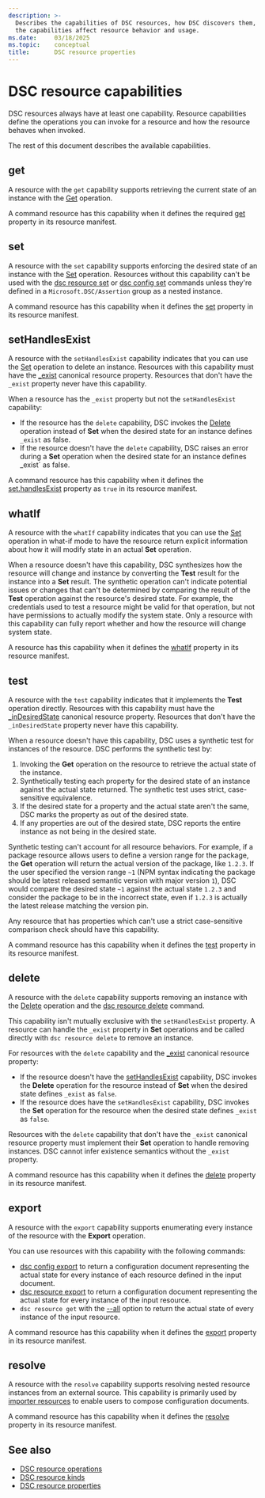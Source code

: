 ```yaml
---
description: >-
  Describes the capabilities of DSC resources, how DSC discovers them, and how
  the capabilities affect resource behavior and usage.
ms.date:     03/18/2025
ms.topic:    conceptual
title:       DSC resource properties
---
```


# DSC resource capabilities

DSC resources always have at least one capability. Resource capabilities define the operations you
can invoke for a resource and how the resource behaves when invoked.

The rest of this document describes the available capabilities.

## get

A resource with the `get` capability supports retrieving the current state of an instance with the
[Get][01] operation.

A command resource has this capability when it defines the required [get][02] property in its
resource manifest.

## set

A resource with the `set` capability supports enforcing the desired state of an instance with the
[Set][03] operation. Resources without this capability can't be used with the
[dsc resource set][04] or [dsc config set][05] commands unless they're defined in a
`Microsoft.DSC/Assertion` group as a nested instance.

A command resource has this capability when it defines the [set][06] property in its resource
manifest.

## setHandlesExist

A resource with the `setHandlesExist` capability indicates that you can use the [Set][03] operation
to delete an instance. Resources with this capability must have the [_exist][07] canonical resource
property. Resources that don't have the `_exist` property never have this capability.

When a resource has the `_exist` property but not the `setHandlesExist` capability:

- If the resource has the `delete` capability, DSC invokes the [Delete][08] operation instead of
  **Set** when the desired state for an instance defines `_exist` as false.
- If the resource doesn't have the `delete` capability, DSC raises an error during a **Set**
  operation when the desired state for an instance defines _exist` as false.

A command resource has this capability when it defines the [set.handlesExist][09] property as
`true` in its resource manifest.

## whatIf

A resource with the `whatIf` capability indicates that you can use the [Set](03) operation in
what-if mode to have the resource return explicit information about how it will modify state in an
actual **Set** operation.

When a resource doesn't have this capability, DSC synthesizes how the resource will change and
instance by converting the **Test** result for the instance into a **Set** result. The
synthetic operation can't indicate potential issues or changes that can't be determined by
comparing the result of the **Test** operation against the resource's desired state. For example,
the credentials used to test a resource might be valid for that operation, but not have permissions
to actually modify the system state. Only a resource with this capability can fully report whether
and how the resource will change system state.

A resource has this capability when it defines the [whatIf][10] property in its resource manifest.

## test

A resource with the `test` capability indicates that it implements the **Test** operation directly.
Resources with this capability must have the [_inDesiredState][11] canonical resource property.
Resources that don't have the `_inDesiredState` property never have this capability.

When a resource doesn't have this capability, DSC uses a synthetic test for instances of the
resource. DSC performs the synthetic test by:

1. Invoking the **Get** operation on the resource to retrieve the actual state of the instance.
1. Synthetically testing each property for the desired state of an instance against the actual
   state returned. The synthetic test uses strict, case-sensitive equivalence.
1. If the desired state for a property and the actual state aren't the same, DSC marks the property
   as out of the desired state.
1. If any properties are out of the desired state, DSC reports the entire instance as not being in
   the desired state.

Synthetic testing can't account for all resource behaviors. For example, if a package resource
allows users to define a version range for the package, the **Get** operation will return the
actual version of the package, like `1.2.3`. If the user specified the version range `~1` (NPM syntax indicating the package should be latest released semantic version with major version `1`), DSC would
compare the desired state `~1` against the actual state `1.2.3` and consider the package to be in
the incorrect state, even if `1.2.3` is actually the latest release matching the version pin.

Any resource that has properties which can't use a strict case-sensitive comparison check should
have this capability.

A command resource has this capability when it defines the
[test][12] property in its resource manifest.

## delete

A resource with the `delete` capability supports removing an instance with the [Delete][08]
operation and the [dsc resource delete][13] command.

This capability isn't mutually exclusive with the `setHandlesExist` property. A resource can handle
the `_exist` property in **Set** operations and be called directly with `dsc resource delete` to
remove an instance.

For resources with the `delete` capability and the [_exist][07] canonical resource property:

- If the resource doesn't have the [setHandlesExist](#sethandlesexist) capability, DSC invokes the
  **Delete** operation for the resource instead of **Set** when the desired state defines `_exist`
  as `false`.
- If the resource does have the `setHandlesExist` capability, DSC invokes the **Set** operation for
  the resource when the desired state defines `_exist` as `false`.

Resources with the `delete` capability that don't have the `_exist` canonical resource property
must implement their **Set** operation to handle removing instances. DSC cannot infer existence
semantics without the `_exist` property.

A command resource has this capability when it defines the [delete][14] property in its resource
manifest.

## export

A resource with the `export` capability supports enumerating every instance of the resource with
the **Export** operation.

You can use resources with this capability with the following commands:

- [dsc config export][15] to return a configuration document
  representing the actual state for every instance of each resource defined in the input document.
- [dsc resource export][16] to return a configuration document
  representing the actual state for every instance of the input resource.
- `dsc resource get` with the [--all][17] option to return
  the actual state of every instance of the input resource.

A command resource has this capability when it defines the [export][18] property in its resource
manifest.

## resolve

A resource with the `resolve` capability supports resolving nested resource instances from an
external source. This capability is primarily used by [importer resources][19] to enable users to
compose configuration documents.

A command resource has this capability when it defines the [resolve][20] property in its resource
manifest.

## See also

- [DSC resource operations][21]
- [DSC resource kinds][22]
- [DSC resource properties][23]

<!-- Link reference definitions -->
[01]: operations.md#get-operation
[02]: ../../reference/schemas/resource/manifest/get.md
[03]: operations.md#set-operation
[04]: ../../reference/cli/resource/set.md
[05]: ../../reference/cli/config/set.md
[06]: ../../reference/schemas/resource/manifest/set.md
[07]: ../../reference/schemas/resource/properties/exist.md
[08]: operations.md#delete-operation
[09]: ../../reference/schemas/resource/manifest/set.md#handlesexist
[10]: ../../reference/schemas/resource/manifest/whatif.md
[11]: ../../reference/schemas/resource/properties/inDesiredState.md
[12]: ../../reference/schemas/resource/manifest/test.md
[13]: ../../reference/cli/resource/delete.md
[14]: ../../reference/schemas/resource/manifest/delete.md
[15]: ../../reference/cli/config/export.md
[16]: ../../reference/cli/resource/export.md
[17]: ../../reference/cli/resource/get.md#--all
[18]: ../../reference/schemas/resource/manifest/export.md
[19]: ../resources/kinds.md#importer
[20]: ../../reference/schemas/resource/manifest/resolve.md
[21]: operations.md
[22]: kinds.md
[23]: ../../concepts/resources/properties.md
